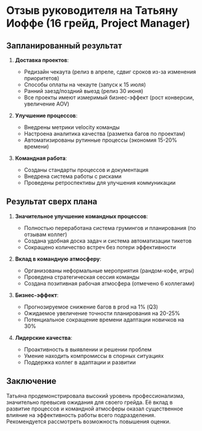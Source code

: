# Отзыв руководителя на Татьяну Иоффе (16 грейд, Project Manager)

## Запланированный результат

1. **Доставка проектов**:
   - Редизайн чекаута (релиз в апреле, сдвиг сроков из-за изменения приоритетов)
   - Способы оплаты на чекауте (запуск к 15 июля)
   - Ранний заезд/поздний выезд (релиз 30 июня)
   - Все проекты имеют измеримый бизнес-эффект (рост конверсии, увеличение AOV)

2. **Улучшение процессов**:
   - Внедрены метрики velocity команды
   - Настроена аналитика качества (разметка багов по проектам)
   - Автоматизированы рутинные процессы (экономия 15-20% времени)

3. **Командная работа**:
   - Созданы стандарты процессов и документация
   - Внедрена система работы с рисками
   - Проведены ретроспективы для улучшения коммуникации

## Результат сверх плана

1. **Значительное улучшение командных процессов**:
   - Полностью переработана система грумингов и планирования (по отзывам коллег)
   - Создана удобная доска задач и система автоматизации тикетов
   - Сокращено количество встреч без потери эффективности

2. **Вклад в командную атмосферу**:
   - Организованы неформальные мероприятия (рандом-кофе, игры)
   - Проведена стратегическая сессия команды
   - Создана позитивная рабочая атмосфера (отмечено 6 коллегами)

3. **Бизнес-эффект**:
   - Прогнозируемое снижение багов в prod на 1% (Q3)
   - Ожидаемое увеличение точности планирования на 20-25%
   - Потенциальное сокращение времени адаптации новичков на 30%

4. **Лидерские качества**:
   - Проактивность в выявлении и решении проблем
   - Умение находить компромиссы в спорных ситуациях
   - Поддержка коллег в адаптации и развитии

## Заключение

Татьяна продемонстрировала высокий уровень профессионализма, значительно превысив ожидания для своего грейда. Её вклад в развитие процессов и командной атмосферы оказал существенное влияние на эффективность работы всего подразделения. Рекомендуется рассмотреть возможность повышения оценки.